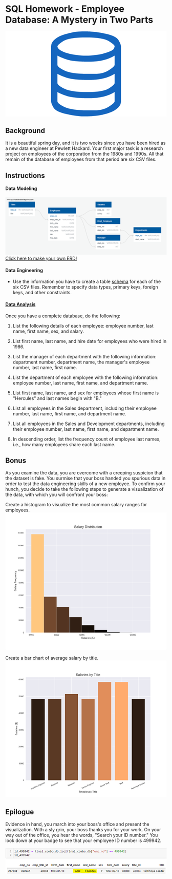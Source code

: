 # SQL Homework - Employee Database: A Mystery in Two Parts

<p align="center">
  <img src="https://github.com/RobSalazar/sql-challenge/blob/main/sql.png" />
</p>

## Background

It is a beautiful spring day, and it is two weeks since you have been hired as a new data engineer at Pewlett Hackard. Your first major task is a research project on employees of the corporation from the 1980s and 1990s. All that remain of the database of employees from that period are six CSV files.

## Instructions

#### Data Modeling
![employee_db_ERD.png](https://github.com/RobSalazar/sql-challenge/blob/main/images/employee_db_ERD.png)
[Click here to make your own ERD!](http://www.quickdatabasediagrams.com)

#### Data Engineering

* Use the information you have to create a table [schema](https://github.com/RobSalazar/sql-challenge/blob/main/EmployeeSQL/tables_schema.sql) for each of the six CSV files. Remember to specify data types, primary keys, foreign keys, and other constraints.

#### [Data Analysis](https://github.com/RobSalazar/sql-challenge/blob/main/EmployeeSQL/data_analysis.sql)

Once you have a complete database, do the following:

1. List the following details of each employee: employee number, last name, first name, sex, and salary.

2. List first name, last name, and hire date for employees who were hired in 1986.

3. List the manager of each department with the following information: department number, department name, the manager's employee number, last name, first name.

4. List the department of each employee with the following information: employee number, last name, first name, and department name.

5. List first name, last name, and sex for employees whose first name is "Hercules" and last names begin with "B."

6. List all employees in the Sales department, including their employee number, last name, first name, and department name.

7. List all employees in the Sales and Development departments, including their employee number, last name, first name, and department name.

8. In descending order, list the frequency count of employee last names, i.e., how many employees share each last name.

## Bonus 

As you examine the data, you are overcome with a creeping suspicion that the dataset is fake. You surmise that your boss handed you spurious data in order to test the data engineering skills of a new employee. To confirm your hunch, you decide to take the following steps to generate a visualization of the data, with which you will confront your boss:

Create a histogram to visualize the most common salary ranges for employees.
![employee_salary_histogram.PNG](https://github.com/RobSalazar/sql-challenge/blob/main/images/employee_salary_histogram.PNG)

Create a bar chart of average salary by title.
![employee_salary_barchart.PNG](https://github.com/RobSalazar/sql-challenge/blob/main/images/employee_salary_barchart.PNG)

## Epilogue

Evidence in hand, you march into your boss's office and present the visualization. With a sly grin, your boss thanks you for your work. On your way out of the office, you hear the words, "Search your ID number." You look down at your badge to see that your employee ID number is 499942.

![epilogue.PNG](https://github.com/RobSalazar/sql-challenge/blob/main/images/epilogue.PNG)
